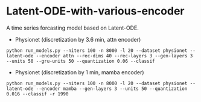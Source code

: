 # Latent-ODE-with-various-encoder
A time series forcasting model based on Latent-ODE.

* Physionet (discretization by 3.6 min, attn encoder)
```
python run_models.py --niters 100 -n 8000 -l 20 --dataset physionet --latent-ode --encoder attn --rec-dims 40 --rec-layers 3 --gen-layers 3 --units 50 --gru-units 50 --quantization 0.06 --classif
```

* Physionet (discretization by 1 min, mamba encoder)
```
python run_models.py --niters 100 -n 8000 -l 20 --dataset physionet --latent-ode --encoder mamba --gen-layers 3 --units 50 --quantization 0.016 --classif -r 1990
```
